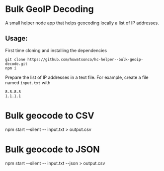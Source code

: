 # Bulk GeoIP Decoding

A small helper node app that helps geocoding locally a list of IP addresses.

## Usage:

First time cloning and installing the dependencies
```
git clone https://github.com/howatsonco/hc-helper--bulk-geoip-decode.git
npm i
```

Prepare the list of IP addresses in a text file. For example, create a file named `input.txt` with
```
8.8.8.8
1.1.1.1
```

# Bulk geocode to CSV
npm start --silent -- input.txt > output.csv
# Bulk geocode to JSON
npm start --silent -- input.txt --json > output.csv
```
